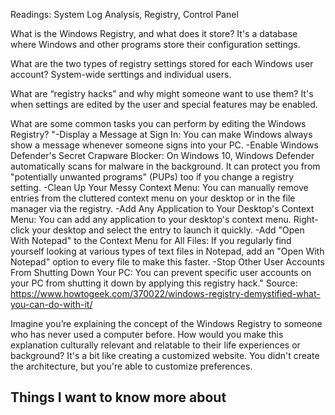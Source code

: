 Readings: System Log Analysis, Registry, Control Panel

What is the Windows Registry, and what does it store?
It's a database where Windows and other programs store their configuration settings.

What are the two types of registry settings stored for each Windows user account?
System-wide serttings and individual users.

What are “registry hacks” and why might someone want to use them?
It's when settings are edited by the user and special features may be enabled.

What are some common tasks you can perform by editing the Windows Registry?
"-Display a Message at Sign In: You can make Windows always show a message whenever someone signs into your PC.
-Enable Windows Defender's Secret Crapware Blocker: On Windows 10, Windows Defender automatically scans for malware in the background. It can protect you from "potentially unwanted programs" (PUPs) too if you change a registry setting.
-Clean Up Your Messy Context Menu: You can manually remove entries from the cluttered context menu on your desktop or in the file manager via the registry.
-Add Any Application to Your Desktop's Context Menu: You can add any application to your desktop's context menu. Right-click your desktop and select the entry to launch it quickly.
-Add "Open With Notepad" to the Context Menu for All Files: If you regularly find yourself looking at various types of text files in Notepad, add an "Open With Notepad" option to every file to make this faster.
-Stop Other User Accounts From Shutting Down Your PC: You can prevent specific user accounts on your PC from shutting it down by applying this registry hack."
Source:  https://www.howtogeek.com/370022/windows-registry-demystified-what-you-can-do-with-it/

Imagine you’re explaining the concept of the Windows Registry to someone who has never used a computer before. How would you make this explanation culturally relevant and relatable to their life experiences or background?
It's a bit like creating a customized website.  You didn't create the architecture, but you're able to customize preferences.

## Things I want to know more about
